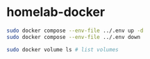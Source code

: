 # homelab-docker

```bash
sudo docker compose --env-file ../.env up -d
sudo docker compose --env-file ../.env down
```

```bash
sudo docker volume ls # list volumes
```
